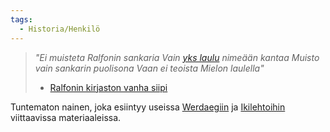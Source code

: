 ```yaml
---
tags:
  - Historia/Henkilö
---
```

>*"Ei muisteta Ralfonin sankaria 
>Vain [yks laulu](Sankarittaren%20runo.md) nimeään kantaa 
>Muisto vain sankarin puolisona 
>Vaan ei teoista Mielon laulella"*
>- [Ralfonin kirjaston vanha siipi](Ralfonin%20kirjasto.md)

Tuntematon nainen, joka esiintyy useissa [Werdaegiin](Werdaeg.md) ja [Ikilehtoihin](Ikilehdot.md) viittaavissa materiaaleissa.